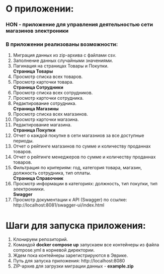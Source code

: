# О приложении:
### HON - приложение для управления деятельностью сети магазинов электроники

### В приложении реализованы возможности:
1.	Миграция данных из zip-архива c файлами csv.
2.	Заполнение данных случайными значениями.
3.  Пагинация на страницах Товары и Покупки.\
    **Страница Товары**
3.	Просмотр списка всех товаров.
4.	Просмотр карточки товара.\
    **Страница Сотрудники**
5.	Просмотр списка всех сотрудников.
6.	Просмотр карточки сотрудника.
7.	Редактирование сотрудника.\
    **Страница Магазины**
8.	Просмотр списка всех магазинов.
9.	Просмотр карточки магазина.
10.	Редактирование магазина.\
   **Страница Покупки**
11.	Отчет о каждой покупке в сети магазниов за все доступные периоды.
12.	Отчет о рейтинге магазинов по сумме и количеству проданнах товаров.
13.	Отчет о рейтинге менеджеров по сумме и количеству проданнах товаров.
14. Фильтрация по критериям: год, категория товара, магазин, должность сотрудника, тип оплаты.\
   **Страница Справочник**
15.	Просмотр информации в категориях: должность, тип покупки, тип электрониики.\
 **Swagger**
16.	Просмотр документации к API (Swagger) по ссылке: http://localhost:8081/swagger-ui/index.html

# Шаги для запуска приложения:
1.	Клонируем репозиторий.
2.	Командой **docker compose up**  запускаем все контейнеры из файла compose.yml в корневой директории.
3.	Ждем пока контейнеры зарегистрируются в Эврике.
4. Путь для запуска приложения: http://localhost:8080
5. ZIP-архив для загрузки миграции данных - **example.zip**
